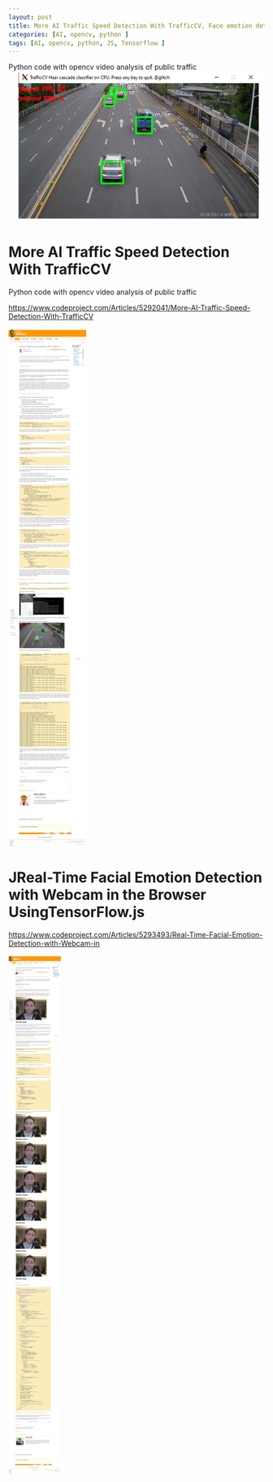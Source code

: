 ```yaml
---
layout: post
title: More AI Traffic Speed Detection With TrafficCV, Face emotion detection
categories: [AI, opencv, python ]
tags: [AI, opencv, python, JS, Tensorflow ]
--- 
```

Python code with opencv video analysis of public traffic 
![Screenshot_2021-01-26](../pic/Screenshot_2021-01-26%20More%20AI%20Traffic%20Speed%20Detection%20With%20TrafficCV-crop.png)
# More AI Traffic Speed Detection With TrafficCV

Python code with opencv video analysis of public traffic 

https://www.codeproject.com/Articles/5292041/More-AI-Traffic-Speed-Detection-With-TrafficCV

![Screenshot_2021-01-26](../pic/Screenshot_2021-01-26%20More%20AI%20Traffic%20Speed%20Detection%20With%20TrafficCV.png)

# JReal-Time Facial Emotion Detection with Webcam in the Browser UsingTensorFlow.js

<https://www.codeproject.com/Articles/5293493/Real-Time-Facial-Emotion-Detection-with-Webcam-in>

![](../pic/Screenshot_2021-02-08%20Real-Time%20Facial%20Emotion%20Detection%20with%20Webcam%20in%20the%20Browser%20UsingTensorFlow%20js.jpg)